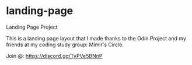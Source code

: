 # landing-page
Landing Page Project

This is a landing page layout that I made thanks to the Odin Project and my friends at my coding study group: Mimir's Circle. 

Join @: https://discord.gg/TyPVe5BNnP

